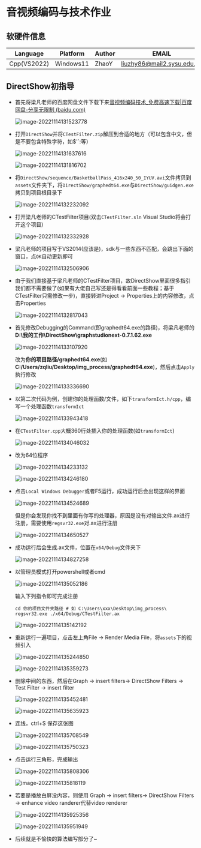 # 音视频编码与技术作业

## 软硬件信息

| Language    | Platform  | Author | EMAIL                                                        |
| ----------- | --------- | ------ | ------------------------------------------------------------ |
| Cpp(VS2022) | Windows11 | ZhaoY  | [liuzhy86@mail2.sysu.edu.cn](mailto:liuzhy86@mail2.sysu.edu.cn) |

## DirectShow初指导

* 首先将梁凡老师的百度网盘文件下载下来[音视频编码技术_免费高速下载|百度网盘-分享无限制 (baidu.com)](https://pan.baidu.com/s/1xzhnCL62ZQEOejTo6Ww6EQ?pwd=s49x#list/path=%2Fsharelink360306676-712710960684375%2F音视频编码技术%2FDirectShow&parentPath=%2Fsharelink360306676-712710960684375)

  ![image-20221114131523778](./assets/image-20221114131523778.png)

* 打开`DirectShow`并将`CTestFilter.zip`解压到合适的地方（可以包含中文，但是不要包含特殊字符，如$'`:等）

  ![image-20221114131637616](./assets/image-20221114131637616.png)

  ![image-20221114131816702](./assets/image-20221114131816702.png)

* 将`DirectShow/sequence/BasketballPass_416x240_50_IYUV.avi`文件拷贝到`assets`文件夹下，将`DirectShow/graphedt64.exe`与`DirectShow/guidgen.exe`拷贝到项目根目录下

  ![image-20221114132232092](./assets/image-20221114132232092.png)

* 打开梁凡老师的CTestFilter项目(双击`CTestFilter.sln` Visual Studio将会打开这个项目)

  ![image-20221114132332928](./assets/image-20221114132332928.png)

* 梁凡老师的项目写于VS2014(应该是)，sdk与一些东西不匹配，会跳出下面的窗口，点`OK`自动更新即可

  ![image-20221114132506906](./assets/image-20221114132506906.png)

* 由于我们直接基于梁凡老师的CTestFilter项目，故DirectShow里面很多指引我们都不需要做了(如果有大佬自己写还是得看看前面一些教程；基于CTestFilter只需修改一步)，直接转进Project -> Properties上的内容修改，点击Properties

  ![image-20221114132817043](./assets/image-20221114132817043.png)

* 首先修改Debugging的Command(即graphedt64.exe的路径)，将梁凡老师的**D:\我的工作\DirectShow\graphstudionext-0.7.1.62.exe**

  ![image-20221114133107920](./assets/image-20221114133107920.png)

  改为**你的项目路径/graphedt64.exe**(如**C:/Users/zqliu/Desktop/img_process/graphedt64.exe**)，然后点击`Apply`执行修改

  ![image-20221114133336690](./assets/image-20221114133336690.png)

* 以第二次代码为例，创建你的处理函数/文件，如下`transformIct.h/cpp`，编写一个处理函数`transformIct`

  ![image-20221114133943418](./assets/image-20221114133943418.png)

* 在`CTestFilter.cpp`大概360行处插入你的处理函数(如`transformIct`)

  ![image-20221114134046032](./assets/image-20221114134046032.png)

* 改为64位程序

  ![image-20221114134233132](./assets/image-20221114134233132.png)

  ![image-20221114134246180](./assets/image-20221114134246180.png)

* 点击`Local Windows Debugger`或者F5运行，成功运行后会出现这样的界面

  ![image-20221114134524689](./assets/image-20221114134524689.png)

  但是你会发现你找不到里面有你写的处理器，原因是没有对输出文件.ax进行注册，需要使用`regsvr32.exe`对.ax进行注册

  ![image-20221114134650527](./assets/image-20221114134650527.png)

* 成功运行后会生成.ax文件，位置在`x64/Debug`文件夹下

  ![image-20221114134827258](./assets/image-20221114134827258.png)

* 以管理员模式打开powershell或者cmd

  ![image-20221114135052186](./assets/image-20221114135052186.png)

  输入下列指令即可完成注册

  ```
  cd 你的项目文件夹路径 # 如 C:\Users\xxx\Desktop\img_process\
  regsvr32.exe ./x64/Debug/CTestFilter.ax
  ```

  ![image-20221114135142192](./assets/image-20221114135142192.png)

* 重新运行一遍项目，点击左上角File -> Render Media File，将`assets`下的视频引入

  ![image-20221114135244850](./assets/image-20221114135244850.png)

  ![image-20221114135359273](./assets/image-20221114135359273.png)

* 删除中间的东西，然后在Graph -> insert filters-> DirectShow Filters -> Test Filter -> insert filter

  ![image-20221114135452481](./assets/image-20221114135452481.png)

  ![image-20221114135635923](./assets/image-20221114135635923.png)

* 连线，ctrl+S 保存这张图

  ![image-20221114135708549](./assets/image-20221114135708549.png)

  ![image-20221114135750323](./assets/image-20221114135750323.png)

* 点击运行三角形，完成输出

  ![image-20221114135808306](./assets/image-20221114135808306.png)

  ![image-20221114135818119](./assets/image-20221114135818119.png)

* 若要是播放白屏没内容，则使用 Graph -> insert filters-> DirectShow Filters -> enhance video randerer代替video renderer

  ![image-20221114135925356](./assets/image-20221114135925356.png)

  ![image-20221114135951949](./assets/image-20221114135951949.png)

* 后续就是不愉快的算法编写部分了~